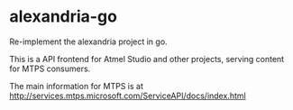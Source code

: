 # alexandria-go
Re-implement the alexandria project in go. 

This is a API frontend for Atmel Studio and other projects, serving content for MTPS consumers.

The main information for MTPS is at http://services.mtps.microsoft.com/ServiceAPI/docs/index.html
